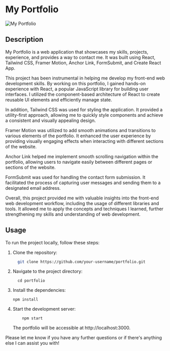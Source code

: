 # My Portfolio

![My Portfolio](./screenshot.png)

## Description

My Portfolio is a web application that showcases my skills, projects, experience, and provides a way to contact me. It was built using React, Tailwind CSS, Framer Motion, Anchor Link, FormSubmit, and Create React App.

This project has been instrumental in helping me develop my front-end web development skills. By working on this portfolio, I gained hands-on experience with React, a popular JavaScript library for building user interfaces. I utilized the component-based architecture of React to create reusable UI elements and efficiently manage state.

In addition, Tailwind CSS was used for styling the application. It provided a utility-first approach, allowing me to quickly style components and achieve a consistent and visually appealing design.

Framer Motion was utilized to add smooth animations and transitions to various elements of the portfolio. It enhanced the user experience by providing visually engaging effects when interacting with different sections of the website.

Anchor Link helped me implement smooth scrolling navigation within the portfolio, allowing users to navigate easily between different pages or sections of the website.

FormSubmit was used for handling the contact form submission. It facilitated the process of capturing user messages and sending them to a designated email address.

Overall, this project provided me with valuable insights into the front-end web development workflow, including the usage of different libraries and tools. It allowed me to apply the concepts and techniques I learned, further strengthening my skills and understanding of web development.

## Usage

To run the project locally, follow these steps:

1. Clone the repository:

   ```bash
     git clone https://github.com/your-username/portfolio.git
   ```

2. Navigate to the project directory:
   ```
     cd portfolio
   ```
3. Install the dependencies:

   ```
   npm install
   ```

4. Start the development server:

   ```
       npm start
   ```

   The portfolio will be accessible at http://localhost:3000.

Please let me know if you have any further questions or if there's anything else I can assist you with!
